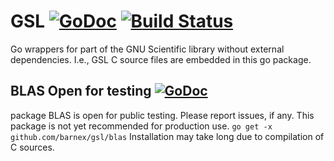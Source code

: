 # GSL [![GoDoc](https://godoc.org/github.com/barnex/gsl?status.svg)](https://godoc.org/github.com/barnex/gsl) [![Build Status](https://travis-ci.org/barnex/gsl.svg?branch=master)](https://travis-ci.org/barnex/gsl)

Go wrappers for part of the GNU Scientific library without external dependencies. I.e., GSL C source files are embedded in this go package.

## BLAS Open for testing  [![GoDoc](https://godoc.org/github.com/barnex/gsl?status.svg)](https://godoc.org/github.com/barnex/gsl)
package BLAS is open for public testing. Please report issues, if any. This package is not yet recommended for production use.
`go get -x github.com/barnex/gsl/blas`
Installation may take long due to compilation of C sources. 
